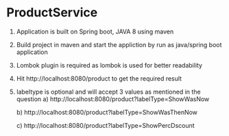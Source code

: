 # ProductService
1. Application is built on Spring boot, JAVA 8 using maven
2. Build project in maven and start the appliction by run as java/spring boot application
3. Lombok plugin is required as lombok is used for better readability
4. Hit http://localhost:8080/product to get the required result 
5. labeltype is optional and will accept 3 values as mentioned in the question
   a) http://localhost:8080/product?labelType=ShowWasNow
   
   b) http://localhost:8080/product?labelType=ShowWasThenNow
   
   c) http://localhost:8080/product?labelType=ShowPercDscount
   

   
  
